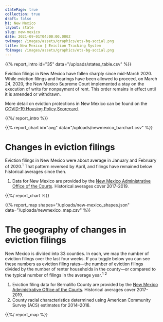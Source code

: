 ```yaml
---
statePage: true
collection: true
draft: false
h1: New Mexico
layout: state
slug: new-mexico
date: 2021-09-01T04:00:00.000Z
twImage: /images/assets/graphics/ets-bg-social.png
title: New Mexico | Eviction Tracking System
fbImage: /images/assets/graphics/ets-bg-social.png
---
```


{{% report_intro id="35" data="/uploads/states_table.csv" %}}

Eviction filings in New Mexico have fallen sharply since mid-March 2020. While eviction filings and hearings have been allowed to proceed, on March 24, 2020, the New Mexico Supreme Court implemented a stay on the execution of writs for nonpayment of rent. This order remains in effect until it is amended or withdrawn.

More detail on eviction protections in New Mexico can be found on the [COVID-19 Housing Policy Scorecard](https://evictionlab.org/covid-policy-scorecard/nm/).

{{%/ report_intro %}}



{{% report_chart id="avg" data="/uploads/newmexico_barchart.csv" %}}





# Changes in eviction filings

Eviction filings in New Mexico were about average in January and February of 2020.<sup>1</sup> That pattern reversed by April, and filings have remained below historical averages since then. 

1. Data for New Mexico are provided by the [New Mexico Administrative Office of the Courts](https://www.nmcourts.gov/). Historical averages cover 2017-2019.





{{%/ report_chart %}}



{{% report_map shapes="/uploads/new-mexico_shapes.json" data="/uploads/newmexico_map.csv" %}}





# The geography of changes in eviction filings

New Mexico is divided into 33 counties. In each, we map the number of eviction filings over the last four weeks. If you toggle below you can see these numbers as eviction filing rates—the number of eviction filings divided by the number of renter households in the county—or compared to the typical number of filings in the average year.<sup>1</sup> <sup>2</sup>

1. Eviction filing data for Bernalillo County are provided by the [New Mexico Administrative Office of the Courts](https://www.nmcourts.gov/). Historical averages cover 2017-2019. 
2. County racial characteristics determined using American Community Survey (ACS) estimates for 2014–2018.





{{%/ report_map %}}
